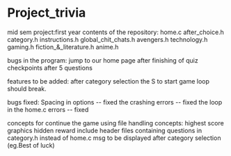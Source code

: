 # Project_trivia
mid sem project:first year
contents of the repository:
home.c
after_choice.h
category.h
instructions.h
global_chit_chats.h
avengers.h
technology.h
gaming.h
fiction_&_literature.h
anime.h

bugs in the program:
jump to our home page after finishing of quiz
checkpoints after 5 questions


features to be added:
after category selection the S to start game loop should break.

bugs fixed:
Spacing in options -- fixed
the crashing errors -- fixed
the loop in the home.c errors -- fixed


concepts for continue the game using file handling concepts:
highest score
graphics
hidden reward
include header files containing questions in category.h instead of home.c
msg to be displayed after category selection (eg.Best of luck)